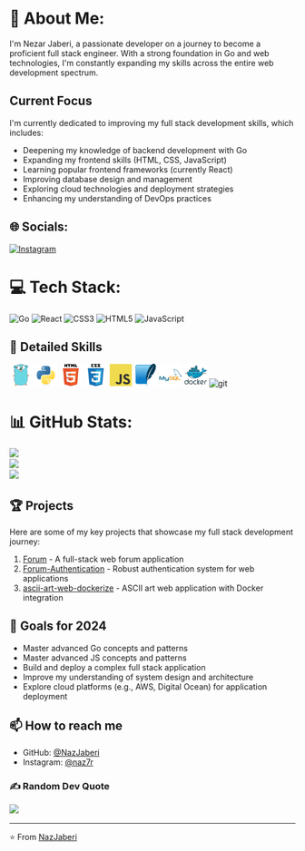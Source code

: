 # 💫 About Me:
I'm Nezar Jaberi, a passionate developer on a journey to become a proficient full stack engineer. With a strong foundation in Go and web technologies, I'm constantly expanding my skills across the entire web development spectrum.

## Current Focus

I'm currently dedicated to improving my full stack development skills, which includes:

- Deepening my knowledge of backend development with Go
- Expanding my frontend skills (HTML, CSS, JavaScript)
- Learning popular frontend frameworks (currently React)
- Improving database design and management
- Exploring cloud technologies and deployment strategies
- Enhancing my understanding of DevOps practices

## 🌐 Socials:
[![Instagram](https://img.shields.io/badge/Instagram-%23E4405F.svg?logo=Instagram&logoColor=white)](https://instagram.com/naz7r) 

# 💻 Tech Stack:
![Go](https://img.shields.io/badge/go-%2300ADD8.svg?style=for-the-badge&logo=go&logoColor=white) ![React](https://img.shields.io/badge/react-%2320232a.svg?style=for-the-badge&logo=react&logoColor=%2361DAFB) ![CSS3](https://img.shields.io/badge/css3-%231572B6.svg?style=for-the-badge&logo=css3&logoColor=white) ![HTML5](https://img.shields.io/badge/html5-%23E34F26.svg?style=for-the-badge&logo=html5&logoColor=white) ![JavaScript](https://img.shields.io/badge/javascript-%23323330.svg?style=for-the-badge&logo=javascript&logoColor=%23F7DF1E)

## 🚀 Detailed Skills
<p align="left">
  <img src="https://raw.githubusercontent.com/devicons/devicon/master/icons/go/go-original.svg" alt="go" width="40" height="40"/>
  <img src="https://raw.githubusercontent.com/devicons/devicon/master/icons/python/python-original.svg" alt="python" width="40" height="40"/>
  <img src="https://raw.githubusercontent.com/devicons/devicon/master/icons/html5/html5-original-wordmark.svg" alt="html5" width="40" height="40"/>
  <img src="https://raw.githubusercontent.com/devicons/devicon/master/icons/css3/css3-original-wordmark.svg" alt="css3" width="40" height="40"/>
  <img src="https://raw.githubusercontent.com/devicons/devicon/master/icons/javascript/javascript-original.svg" alt="javascript" width="40" height="40"/>
  <img src="https://raw.githubusercontent.com/devicons/devicon/master/icons/sqlite/sqlite-original.svg" alt="sqlite" width="40" height="40"/>
  <img src="https://raw.githubusercontent.com/devicons/devicon/master/icons/mysql/mysql-original-wordmark.svg" alt="mysql" width="40" height="40"/>
  <img src="https://raw.githubusercontent.com/devicons/devicon/master/icons/docker/docker-original-wordmark.svg" alt="docker" width="40" height="40"/>
  <img src="https://www.vectorlogo.zone/logos/git-scm/git-scm-icon.svg" alt="git" width="40" height="40"/>
</p>

# 📊 GitHub Stats:
![](https://github-readme-stats.vercel.app/api?username=NazJaberi&theme=material-palenight&hide_border=false&include_all_commits=true&count_private=true)<br/>
![](https://github-readme-streak-stats.herokuapp.com/?user=NazJaberi&theme=material-palenight&hide_border=false)<br/>
![](https://github-readme-stats.vercel.app/api/top-langs/?username=NazJaberi&theme=material-palenight&hide_border=false&include_all_commits=true&count_private=true&layout=compact)

## 🏆 Projects
Here are some of my key projects that showcase my full stack development journey:

1. [Forum](https://github.com/NazJaberi/Forum) - A full-stack web forum application
2. [Forum-Authentication](https://github.com/NazJaberi/Forum-Authentication) - Robust authentication system for web applications
3. [ascii-art-web-dockerize](https://github.com/NazJaberi/ascii-art-web-dockerize) - ASCII art web application with Docker integration


## 🎯 Goals for 2024
- Master advanced Go concepts and patterns
- Master advanced JS concepts and patterns
- Build and deploy a complex full stack application
- Improve my understanding of system design and architecture
- Explore cloud platforms (e.g., AWS, Digital Ocean) for application deployment

## 📫 How to reach me
- GitHub: [@NazJaberi](https://github.com/NazJaberi)
- Instagram: [@naz7r](https://instagram.com/naz7r)

### ✍️ Random Dev Quote
![](https://quotes-github-readme.vercel.app/api?type=horizontal&theme=radical)

---

⭐️ From [NazJaberi](https://github.com/NazJaberi)
